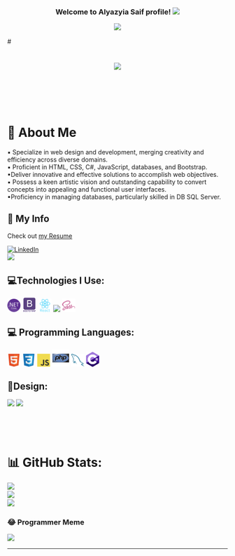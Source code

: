 


<h3 align="center">
  Welcome to Alyazyia Saif profile!
  <img src="https://media.giphy.com/media/hvRJCLFzcasrR4ia7z/giphy.gif" width="28">
</h3>



<!-- Typing SVG by DenverCoder1 - https://github.com/DenverCoder1/readme-typing-svg -->
<p align="center">
  <a href="https://github.com/DenverCoder1/readme-typing-svg"><img src="https://readme-typing-svg.herokuapp.com/?lines=Full-stack%20web%20developer;Always%20learning%20new%20things&font=Fira%20Code&center=true&width=440&height=45&color=f75c7e&vCenter=true&size=22"></a>
</p> 
#
<br/>
<br/>
<h3 align="center">
<img width="250" src="https://c.tenor.com/_DOBjnGspYAAAAAM/code-coding.gif">
<h3/>
<br/>
<br/>
<br/>


# 💫 About Me
▪ Specialize in web design and development, merging creativity and efficiency across diverse domains.<br/>
▪ Proficient in HTML, CSS, C#, JavaScript, databases, and Bootstrap.<br/>
▪Deliver innovative and effective solutions to accomplish web objectives.<br/>
▪ Possess a keen artistic vision and outstanding capability to convert concepts into appealing and functional user interfaces.<br/>
▪Proficiency in managing databases, particularly skilled in DB SQL Server.<br/>


## 📑 My Info
Check out [my Resume](https://drive.google.com/file/d/1Oz0VyugJS4llV02SBRO3HMoWk48SUJU0/view?usp=sharing)


[![LinkedIn](https://img.shields.io/badge/LinkedIn-%230077B5.svg?logo=linkedin&logoColor=white)](www.linkedin.com/in/alyaziya-saif-a3908a275/)
<br/>
[![](https://visitcount.itsvg.in/api?id=AsmaAlharrasi&icon=2&color=8)](https://visitcount.itsvg.in)


## 💻Technologies I Use:
<img src = 'https://github.com/123usef/123usef/blob/main/images/NET_Core_Logo.svg' width='30'/> <img src = 'https://github.com/123usef/123usef/blob/main/images/bootstrap.svg' width='33'/> <img src='https://raw.githubusercontent.com/devicons/devicon/master/icons/react/react-original-wordmark.svg' width='30'/>  <img src='https://angular.io/assets/images/logos/angular/angular.svg' width='30'/> <img src='https://raw.githubusercontent.com/devicons/devicon/master/icons/sass/sass-original.svg' width='30'/>


## 💻 Programming Languages:

<img src = 'https://github.com/123usef/123usef/blob/main/images/html.svg' width='30'/>  <img src = 'https://github.com/123usef/123usef/blob/main/images/css.svg' width='30'/> <img src = 'https://raw.githubusercontent.com/devicons/devicon/master/icons/javascript/javascript-original.svg' width='30'/>   <img src = 'https://github.com/123usef/123usef/blob/main/images/php.svg' width='40'/> <img src = 'https://github.com/123usef/123usef/blob/main/images/sql.svg' width='30'/> <img src = 'https://github.com/123usef/123usef/blob/main/images/c--4.svg' width='30'/> 

## 💟Design:
<img src='https://www.vectorlogo.zone/logos/figma/figma-icon.svg' width='30' /> <img src='https://encrypted-tbn0.gstatic.com/images?q=tbn:ANd9GcRjTDT09uCC1jnMacaY_1d9uosDTzmlJsuebEN57CC6rQ&s' width='30' /> 
 

<br/> 
<br/>
<br/>

# 📊 GitHub Stats:
![](https://github-readme-stats.vercel.app/api?username=AlyazyaSa&theme=nightowl&hide_border=false&include_all_commits=true&count_private=false)<br/>
![](https://github-readme-streak-stats.herokuapp.com/?user=AlyazyaSa&theme=nightowl&hide_border=false)<br/>
![](https://github-readme-stats.vercel.app/api/top-langs/?username=AlyazyaSa&theme=nightowl&hide_border=false&include_all_commits=true&count_private=false&layout=compact)

### 😂 Programmer Meme
<img src='https://randommeme-five.vercel.app/' style="height: 50 px; width: 50 px;"/>

---


<!-- Proudly created with GPRM ( https://gprm.itsvg.in ) -->
